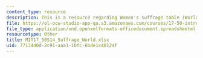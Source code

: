 ```yaml
---
content_type: resource
description: This is a resource regarding Women's suffrage table (World).
file: https://ol-ocw-studio-app-qa.s3.amazonaws.com/courses/17-50-introduction-to-comparative-politics-spring-2014/77134d0d2c91aaa11bfc6bde1c48124f_MIT17_50S14_Suffrage_World.xlsx
file_type: application/vnd.openxmlformats-officedocument.spreadsheetml.sheet
resourcetype: Other
title: MIT17_50S14_Suffrage_World.xlsx
uid: 77134d0d-2c91-aaa1-1bfc-6bde1c48124f
---
```

